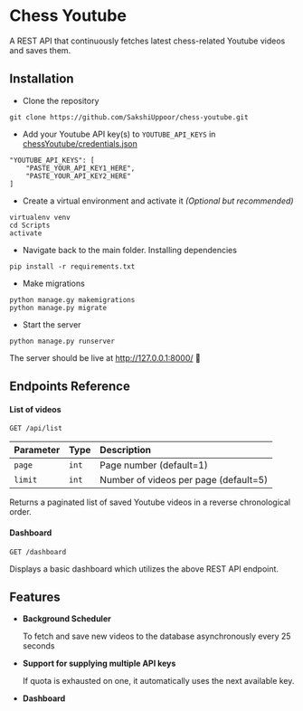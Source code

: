 
# Chess Youtube

A REST API that continuously fetches latest chess-related Youtube videos and saves them.


## Installation

- Clone the repository
```    
git clone https://github.com/SakshiUppoor/chess-youtube.git
```

- Add your Youtube API key(s) to `YOUTUBE_API_KEYS` in [chessYoutube/credentials.json](https://github.com/SakshiUppoor/chess-youtube/blob/master/chessYoutube/credentials.json)
```
"YOUTUBE_API_KEYS": [
    "PASTE_YOUR_API_KEY1_HERE",
    "PASTE_YOUR_API_KEY2_HERE"
]
```

- Create a virtual environment and activate it _(Optional but recommended)_
```
virtualenv venv
cd Scripts
activate
```    

- Navigate back to the main folder. Installing dependencies
```
pip install -r requirements.txt
```

- Make migrations
```
python manage.gy makemigrations
python manage.py migrate
```

- Start the server
```             
python manage.py runserver
```

The server should be live at http://127.0.0.1:8000/ :rocket:

## Endpoints Reference

#### List of videos

```
GET /api/list
```

| Parameter | Type     | Description                |
| :-------- | :------- | :------------------------- |
| `page` | `int` | Page number (default=1) |
| `limit` | `int` | Number of videos per page (default=5) |

Returns a paginated list of saved Youtube videos in a reverse chronological order.

#### Dashboard

```
GET /dashboard
```
Displays a basic dashboard which utilizes the above REST API endpoint.


## Features

- **Background Scheduler**
    
    To fetch and save new videos to the database asynchronously every 25 seconds
- **Support for supplying multiple API keys**
    
    If quota is exhausted on one, it automatically uses the next available key.
- **Dashboard**


